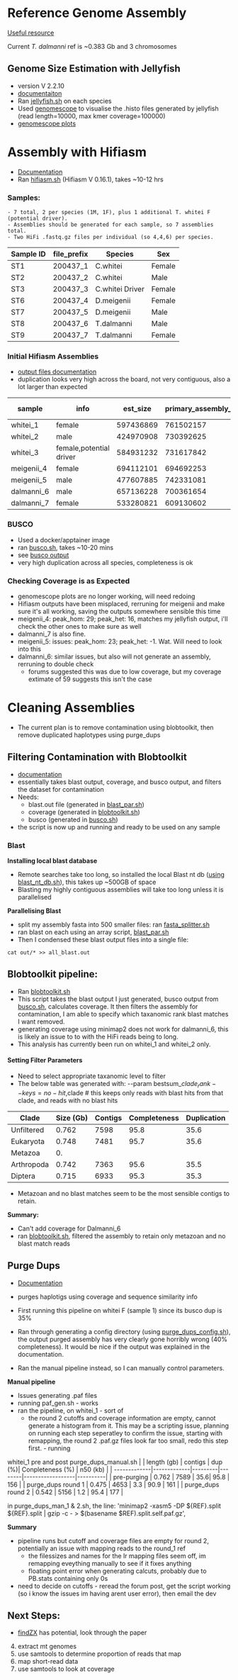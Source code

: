 
# **Reference Genome Assembly**

[Useful resource](https://github.com/alexjvr1/T.dalmanni_Genomics_of_meiotic_drive/blob/main/Electronic_Lab_Book.md#1-genome-assembly)

Current _T. dalmanni_ ref is ~0.383 Gb and 3 chromosomes

## **Genome Size Estimation with Jellyfish**
* version V 2.2.10
* [documentaiton](https://github.com/gmarcais/Jellyfish)
* Ran [jellyfish.sh](https://github.com/BenAlston/stalkie_ref_genome_assembly/blob/main/scripts/jellyfish.sh) on each species
* Used [genomescope](http://qb.cshl.edu/genomescope/) to visualise the .histo files generated by jellyfish (read length=10000, max kmer coverage=100000)
* [genomescope plots](https://github.com/BenAlston/stalkie_ref_genome_assembly/tree/main/lab_book/Data/jellyfish_histos%20)


# **Assembly with Hifiasm**
* [Documentation](https://github.com/chhylp123/hifiasm)
* Ran [hifiasm.sh](https://github.com/BenAlston/stalkie_ref_genome_assembly/blob/main/scripts/hifiasm.sh) (Hifiasm V 0.16.1), takes ~10-12 hrs

### Samples:

  ~~~
  - 7 total, 2 per species (1M, 1F), plus 1 additional T. whitei F (potential driver).
  - Assemblies should be generated for each sample, so 7 assemblies total.
  - Two HiFi .fastq.gz files per individual (so 4,4,6) per species.
  ~~~

| Sample ID | file\_prefix | Species         | Sex    |
| --------- | ------------ | --------------- | ------ |
| ST1       | 200437\_1    | C.whitei        | Female |
| ST2       | 200437\_2    | C.whitei        | Male   |
| ST3       | 200437\_3    | C.whitei Driver | Female |
| ST6       | 200437\_4    | D.meigenii      | Female |
| ST7       | 200437\_5    | D.meigenii      | Male   |
| ST8       | 200437\_6    | T.dalmanni      | Male   |
| ST9       | 200437\_7    | T.dalmanni      | Female |

### **Initial Hifiasm Assemblies**
* [output files documentation](https://hifiasm.readthedocs.io/en/latest/interpreting-output.html)
* duplication looks very high across the board, not very contiguous, also a lot larger than expected


|sample| info         | est_size         | primary_assembly_size | busco_completeness | busco_dup | contigs | N50 (Kb) |
|-----|-----------------|------------------|-----------------------|--------------------|-----------|---------|-----|
| whitei_1 | female       |        597436869 | 761502157             | 95.8               | 35.6      | 7589    | 156 |
| whitei_2 | male       | 424970908        | 730392625             | 95.1               | 25.6      | 6466    | 178 |
| whitei_3 | female,potential driver |        584931232 | 731617842             | 95.7               | 42.3      | 6774    | 178 |
| meigenii_4 | female      |        694112101 | 694692253             | 96.4               | 28.6      | 3136    | 463 |
| meigenii_5 | male     | 477607885        | 742331081             | 96.3               | 16.9      | 3064    | 576 |
|dalmanni_6 | male       | 657136228        | 700361654             | 97.8               | 25.7      | 2913    | 687 |
| dalmanni_7 | female       |        533280821 | 609130602             | 97.3               | 4.9       | 2425    | 998 |




### **BUSCO**
* Used a docker/apptainer image
* ran [busco.sh](https://github.com/BenAlston/stalkie_ref_genome_assembly/blob/main/scripts/busco.sh), takes ~10-20 mins
* see [busco output](https://github.com/BenAlston/stalkie_ref_genome_assembly/tree/main/lab_book/Data/BUSCO_output)
* very high duplication across all species, completeness is ok

### **Checking Coverage is as Expected**
* genomescope plots are no longer working, will need redoing
* Hifiasm outputs have been misplaced, rerruning for meigenii and make sure it's all working, saving the outputs somewhere sensible this time
* meigenii_4: peak_hom: 29; peak_het: 16, matches my jellyfish output, i'll check the other ones to make sure as well
* dalmanni_7 is also fine.
* meigenii_5: issues:  peak_hom: 23; peak_het: -1. Wat. Will need to look into this
* dalmanni_6: similar issues, but also will not generate an assembly, rerruning to double check
  - forums suggested this was due to low coverage, but my coverage extimate of 59 suggests this isn't the case

# Cleaning Assemblies
* The current plan is to remove contamination using blobtoolkit, then remove duplicated haplotypes using purge_dups

## **Filtering Contamination with Blobtoolkit**
* [documentation](https://github.com/blobtoolkit/blobtoolkit)
* essentially takes blast output, coverage, and busco output, and filters the dataset for contamination
* Needs:
  - blast.out file (generated in [blast_par.sh](https://github.com/BenAlston/stalkie_ref_genome_assembly/tree/main/scripts/blast_par.sh))
  - coverage (generated in [blobtoolkit.sh](https://github.com/BenAlston/stalkie_ref_genome_assembly/edit/main/scripts/blobtoolkit.sh))
  - busco (generated in [busco.sh](https://github.com/BenAlston/stalkie_ref_genome_assembly/tree/main/scripts/busco.sh))
* the script is now up and running and ready to be used on any sample

### **Blast**

**Installing local blast database**
* Remote searches take too long, so installed the local Blast nt db ([using blast_nt_db.sh](https://github.com/BenAlston/stalkie_ref_genome_assembly/blob/main/scripts/blast_nt_db.sh)), this takes up ~500GB of space
* Blasting my highly contiguous assemblies will take too long unless it is parallelised

**Parallelising Blast**
* split my assembly fasta into 500 smaller files: ran [fasta_splitter.sh](https://github.com/BenAlston/stalkie_ref_genome_assembly/blob/main/scripts/fasta_splitter.sh)
* ran blast on each using an array script, [blast_par.sh](https://github.com/BenAlston/stalkie_ref_genome_assembly/tree/main/scripts/blast_par.sh)
* Then I condensed these blast output files into a single file:
~~~
cat out/* >> all_blast.out
~~~

## **Blobtoolkit pipeline:**
* Ran [blobtoolkit.sh](https://github.com/BenAlston/stalkie_ref_genome_assembly/edit/main/scripts/blobtoolkit.sh)
* This script takes the blast output I just generated, busco output from [busco.sh](https://github.com/BenAlston/stalkie_ref_genome_assembly/edit/main/scripts/busco.sh), calculates coverage. It then filters the assembly for contamination, I am able to specify which taxanomic rank blast matches I want removed.
* **<Important>** generating coverage using minimap2 does not work for dalmanni_6, this is likely an issue to to with the HiFi reads being to long.
* This analysis has currently been run on whitei_1 and whitei_2 only.

#### **Setting Filter Parameters**
* Need to select appropriate taxanomic level to filter
* The below table was generated with: --param bestsum_$clade_rank--keys=no-hit,$clade # this keeps only reads with blast hits from that clade, and reads with no blast hits

| Clade      | Size (Gb) | Contigs | Completeness | Duplication|
|------------|-----------|---------|--------------|------------|
| Unfiltered | 0.762     | 7598    | 95.8         | 35.6       |
| Eukaryota  | 0.748     |  7481   | 95.7         | 35.6       |
| Metazoa    | 0.
| Arthropoda | 0.742     | 7363    | 95.6         | 35.5       |
| Diptera    | 0.715     | 6933    | 95.3         | 35.3       | 
* Metazoan and no blast matches seem to be the most sensible contigs to retain.


**Summary:**
* Can't add coverage for Dalmanni_6
* ran [blobtoolkit.sh](https://github.com/BenAlston/stalkie_ref_genome_assembly/new/main/scripts/blobtoolkit.sh), filtered the assembly to retain only metazoan and no blast match reads

## **Purge Dups**
* [Documentation](https://github.com/dfguan/purge_dups)
* purges haplotigs using coverage and sequence similarity info
* First running this pipeline on whitei F (sample 1) since its busco dup is 35%

* Ran through generating a config directory (using [purge_dups_config.sh](https://github.com/BenAlston/stalkie_ref_genome_assembly/tree/main/scripts/purge_dups_config.sh)), the output purged assembly has very clearly gone horribly wrong (40% completeness). It would be nice if the output was explained in the documentation.
* Ran the manual pipeline instead, so I can manually control parameters.

**Manual pipeline**
* Issues generating .paf files
* running paf_gen.sh - works
* ran the pipeline, on whitei_1 - sort of
  - the round 2 cutoffs and coverage information are empty, cannot generate a histogram from it. This may be a scripting issue, planning on running each step seperatley to confirm the issue, starting with remapping, the round 2 .paf.gz files look far too small, redo this step first. - running

whitei_1 pre and post purge_dups_manual.sh
|              | length (gb) | contigs | dup (%)| Conpleteness (%) | n50 (kb) |
| -------------|-------------|---------|--------|------------------|----------|
| pre-purging  | 0.762 | 7589   |  35.6|   95.8         | 156 |
| purge_dups round 1  | 0.475    | 4653      | 3.3    | 90.9     | 161 |
| purge_dups round 2  | 0.542    | 5156      | 1.2    | 95.4     | 177 |

in purge_dups_man_1 & 2.sh, the line: 'minimap2 -xasm5 -DP ${REF}.split ${REF}.split | gzip -c - > $(basename $REF).split.self.paf.gz', 

**Summary**
* pipeline runs but cutoff and coverage files are empty for round 2, potentially an issue with mapping reads to the round_1 ref
  - the filessizes and names for the lr mapping files seem off, im remapping eveything manually to see if it fixes anything
  - floating point error when generating calcuts, probably due to PB.stats containing only 0s
* need to decide on cutoffs - reread the forum post, get the script working (so i know the issues im having arent user error), then email the dev

## **Next Steps:**
*  [findZX](https://github.com/hsigeman/findZX) has potential, look through the paper


4. extract mt genomes
7. use samtools to determine proportion of reads that map
8. map short-read data
9. use samtools to look at coverage




